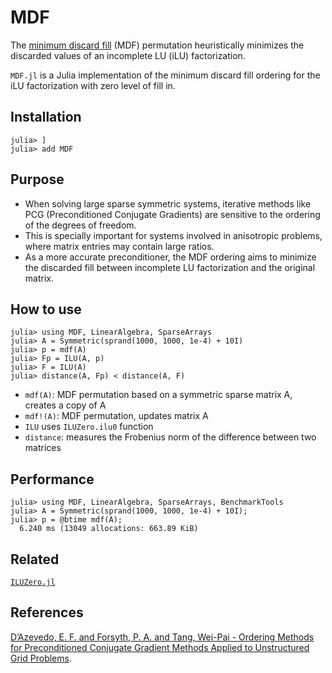 # MDF
The [minimum discard fill](https://doi.org/10.1137/0613057) (MDF) permutation heuristically minimizes the discarded values of an incomplete LU (iLU) factorization.

`MDF.jl` is a Julia implementation of the minimum discard fill ordering for the iLU factorization with zero level of fill in.

Installation
-------------
```
julia> ]
julia> add MDF
```

Purpose
-------------
- When solving large sparse symmetric systems, iterative methods like PCG (Preconditioned Conjugate Gradients) are sensitive to the ordering of the degrees of freedom.
- This is specially important for systems involved in anisotropic problems, where matrix entries may contain large ratios.
- As a more accurate preconditioner, 
the MDF ordering aims to minimize the discarded fill between incomplete LU factorization and the original matrix. 

How to use
-------------
```
julia> using MDF, LinearAlgebra, SparseArrays
julia> A = Symmetric(sprand(1000, 1000, 1e-4) + 10I)
julia> p = mdf(A)
julia> Fp = ILU(A, p)
julia> F = ILU(A)
julia> distance(A, Fp) < distance(A, F)
```
- `mdf(A)`: MDF permutation based on a symmetric sparse matrix A, creates a copy of A
- `mdf!(A)`: MDF permutation, updates matrix A
- `ILU` uses `ILUZero.ilu0` function
- `distance`: measures the Frobenius norm of the difference between two matrices

Performance
-------------
```
julia> using MDF, LinearAlgebra, SparseArrays, BenchmarkTools
julia> A = Symmetric(sprand(1000, 1000, 1e-4) + 10I);
julia> p = @btime mdf(A);
  6.240 ms (13049 allocations: 663.89 KiB)
```

Related
-------------
[`ILUZero.jl`](https://github.com/mcovalt/ILUZero.jl)

References
-------------
[D’Azevedo, E. F. and Forsyth, P. A. and Tang, Wei-Pai - Ordering Methods for Preconditioned Conjugate Gradient Methods Applied to Unstructured Grid Problems](https://doi.org/10.1137/0613057).
